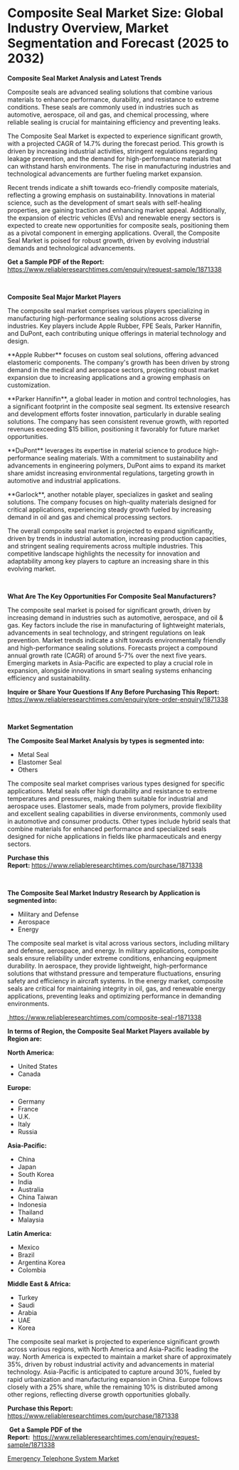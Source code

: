 <p><h1>Composite Seal Market Size: Global Industry Overview, Market Segmentation and Forecast (2025 to 2032)</h1></p><p><strong>Composite Seal Market Analysis and Latest Trends</strong></p>
<p><p>Composite seals are advanced sealing solutions that combine various materials to enhance performance, durability, and resistance to extreme conditions. These seals are commonly used in industries such as automotive, aerospace, oil and gas, and chemical processing, where reliable sealing is crucial for maintaining efficiency and preventing leaks.</p><p>The Composite Seal Market is expected to experience significant growth, with a projected CAGR of 14.7% during the forecast period. This growth is driven by increasing industrial activities, stringent regulations regarding leakage prevention, and the demand for high-performance materials that can withstand harsh environments. The rise in manufacturing industries and technological advancements are further fueling market expansion.</p><p>Recent trends indicate a shift towards eco-friendly composite materials, reflecting a growing emphasis on sustainability. Innovations in material science, such as the development of smart seals with self-healing properties, are gaining traction and enhancing market appeal. Additionally, the expansion of electric vehicles (EVs) and renewable energy sectors is expected to create new opportunities for composite seals, positioning them as a pivotal component in emerging applications. Overall, the Composite Seal Market is poised for robust growth, driven by evolving industrial demands and technological advancements.</p></p>
<p><strong>Get a Sample PDF of the Report:&nbsp;</strong> <a href="https://www.reliableresearchtimes.com/enquiry/request-sample/1871338?utm_campaign=2730&utm_medium=2&utm_source=Github&utm_content=ia&utm_term=23022025&utm_id=composite-seal">https://www.reliableresearchtimes.com/enquiry/request-sample/1871338</a></p>
<p>&nbsp;</p>
<p><strong>Composite Seal Major Market Players</strong></p>
<p><p>The composite seal market comprises various players specializing in manufacturing high-performance sealing solutions across diverse industries. Key players include Apple Rubber, FPE Seals, Parker Hannifin, and DuPont, each contributing unique offerings in material technology and design.</p><p>**Apple Rubber** focuses on custom seal solutions, offering advanced elastomeric components. The company's growth has been driven by strong demand in the medical and aerospace sectors, projecting robust market expansion due to increasing applications and a growing emphasis on customization.</p><p>**Parker Hannifin**, a global leader in motion and control technologies, has a significant footprint in the composite seal segment. Its extensive research and development efforts foster innovation, particularly in durable sealing solutions. The company has seen consistent revenue growth, with reported revenues exceeding $15 billion, positioning it favorably for future market opportunities.</p><p>**DuPont** leverages its expertise in material science to produce high-performance sealing materials. With a commitment to sustainability and advancements in engineering polymers, DuPont aims to expand its market share amidst increasing environmental regulations, targeting growth in automotive and industrial applications.</p><p>**Garlock**, another notable player, specializes in gasket and sealing solutions. The company focuses on high-quality materials designed for critical applications, experiencing steady growth fueled by increasing demand in oil and gas and chemical processing sectors.</p><p>The overall composite seal market is projected to expand significantly, driven by trends in industrial automation, increasing production capacities, and stringent sealing requirements across multiple industries. This competitive landscape highlights the necessity for innovation and adaptability among key players to capture an increasing share in this evolving market.</p></p>
<p>&nbsp;</p>
<p><strong>What Are The Key Opportunities For Composite Seal Manufacturers?</strong></p>
<p><p>The composite seal market is poised for significant growth, driven by increasing demand in industries such as automotive, aerospace, and oil & gas. Key factors include the rise in manufacturing of lightweight materials, advancements in seal technology, and stringent regulations on leak prevention. Market trends indicate a shift towards environmentally friendly and high-performance sealing solutions. Forecasts project a compound annual growth rate (CAGR) of around 5-7% over the next five years. Emerging markets in Asia-Pacific are expected to play a crucial role in expansion, alongside innovations in smart sealing systems enhancing efficiency and sustainability.</p></p>
<p><strong>Inquire or Share Your Questions If Any Before Purchasing This Report:</strong> <a href="https://www.reliableresearchtimes.com/enquiry/pre-order-enquiry/1871338?utm_campaign=2730&utm_medium=2&utm_source=Github&utm_content=ia&utm_term=23022025&utm_id=composite-seal">https://www.reliableresearchtimes.com/enquiry/pre-order-enquiry/1871338</a></p>
<p>&nbsp;</p>
<p><strong>Market Segmentation</strong></p>
<p><strong>The Composite Seal Market Analysis by types is segmented into:</strong></p>
<p><ul><li>Metal Seal</li><li>Elastomer Seal</li><li>Others</li></ul></p>
<p><p>The composite seal market comprises various types designed for specific applications. Metal seals offer high durability and resistance to extreme temperatures and pressures, making them suitable for industrial and aerospace uses. Elastomer seals, made from polymers, provide flexibility and excellent sealing capabilities in diverse environments, commonly used in automotive and consumer products. Other types include hybrid seals that combine materials for enhanced performance and specialized seals designed for niche applications in fields like pharmaceuticals and energy sectors.</p></p>
<p><strong>Purchase this Report:&nbsp;</strong><a href="https://www.reliableresearchtimes.com/purchase/1871338?utm_campaign=2730&utm_medium=2&utm_source=Github&utm_content=ia&utm_term=23022025&utm_id=composite-seal">https://www.reliableresearchtimes.com/purchase/1871338</a></p>
<p>&nbsp;</p>
<p><strong>The Composite Seal Market Industry Research by Application is segmented into:</strong></p>
<p><ul><li>Military and Defense</li><li>Aerospace</li><li>Energy</li></ul></p>
<p><p>The composite seal market is vital across various sectors, including military and defense, aerospace, and energy. In military applications, composite seals ensure reliability under extreme conditions, enhancing equipment durability. In aerospace, they provide lightweight, high-performance solutions that withstand pressure and temperature fluctuations, ensuring safety and efficiency in aircraft systems. In the energy market, composite seals are critical for maintaining integrity in oil, gas, and renewable energy applications, preventing leaks and optimizing performance in demanding environments.</p></p>
<p><a href="https://www.reliableresearchtimes.com/composite-seal-r1871338?utm_campaign=2730&utm_medium=2&utm_source=Github&utm_content=ia&utm_term=23022025&utm_id=composite-seal">&nbsp;https://www.reliableresearchtimes.com/composite-seal-r1871338</a></p>
<p><strong>In terms of Region, the Composite Seal Market Players available by Region are:</strong></p>
<p>
    <p> <strong> North America: </strong>
        <ul>
            <li>United States</li>
            <li>Canada</li>
        </ul>
        </p> 
    <p> <strong> Europe: </strong>
        <ul>
            <li>Germany</li>
            <li>France</li>
            <li>U.K.</li>
            <li>Italy</li>
            <li>Russia</li>
        </ul>
        </p> 
    <p> <strong> Asia-Pacific: </strong>
        <ul>
            <li>China</li>
            <li>Japan</li>
            <li>South Korea</li>
            <li>India</li>
            <li>Australia</li>
            <li>China Taiwan</li>
            <li>Indonesia</li>
            <li>Thailand</li>
            <li>Malaysia</li>
        </ul>
        </p> 
    <p> <strong> Latin America: </strong>
        <ul>
            <li>Mexico</li>
            <li>Brazil</li>
            <li>Argentina Korea</li>
            <li>Colombia</li>
        </ul>
        </p> 
    <p> <strong> Middle East & Africa: </strong>
        <ul>
            <li>Turkey</li>
            <li>Saudi</li>
            <li>Arabia</li>
            <li>UAE</li>
            <li>Korea</li>
        </ul>
    </p>
    </p>
<p><p>The composite seal market is projected to experience significant growth across various regions, with North America and Asia-Pacific leading the way. North America is expected to maintain a market share of approximately 35%, driven by robust industrial activity and advancements in material technology. Asia-Pacific is anticipated to capture around 30%, fueled by rapid urbanization and manufacturing expansion in China. Europe follows closely with a 25% share, while the remaining 10% is distributed among other regions, reflecting diverse growth opportunities globally.</p></p>
<p><strong>Purchase this Report: </strong><a href="https://www.reliableresearchtimes.com/purchase/1871338?utm_campaign=2730&utm_medium=2&utm_source=Github&utm_content=ia&utm_term=23022025&utm_id=composite-seal">https://www.reliableresearchtimes.com/purchase/1871338</a></p>
<p>&nbsp;<strong>Get a Sample PDF of the Report:&nbsp;&nbsp;</strong><a href="https://www.reliableresearchtimes.com/enquiry/request-sample/1871338?utm_campaign=2730&utm_medium=2&utm_source=Github&utm_content=ia&utm_term=23022025&utm_id=composite-seal">https://www.reliableresearchtimes.com/enquiry/request-sample/1871338</a></p>
<p><strong></strong></p>
<p><p><a href="https://github.com/chikenmhamdi/Market-Research-Report-List-1/blob/main/emergency-telephone-system-market.md?utm_campaign=2730&utm_medium=2&utm_source=Github&utm_content=ia&utm_term=23022025&utm_id=composite-seal">Emergency Telephone System Market</a></p></p>